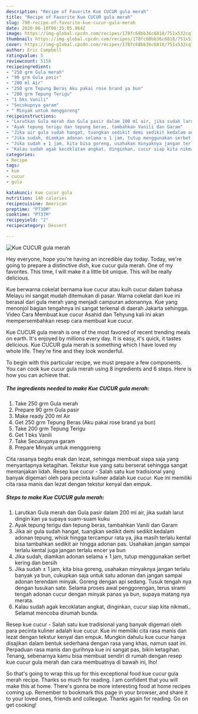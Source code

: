```yaml
---
description: "Recipe of Favorite Kue CUCUR gula merah"
title: "Recipe of Favorite Kue CUCUR gula merah"
slug: 790-recipe-of-favorite-kue-cucur-gula-merah
date: 2020-06-10T06:35:05.864Z
image: https://img-global.cpcdn.com/recipes/178fc68bb36c6818/751x532cq70/kue-cucur-gula-merah-foto-resep-utama.jpg
thumbnail: https://img-global.cpcdn.com/recipes/178fc68bb36c6818/751x532cq70/kue-cucur-gula-merah-foto-resep-utama.jpg
cover: https://img-global.cpcdn.com/recipes/178fc68bb36c6818/751x532cq70/kue-cucur-gula-merah-foto-resep-utama.jpg
author: Eric Campbell
ratingvalue: 5
reviewcount: 5158
recipeingredient:
- "250 grm Gula merah"
- "90 grm Gula pasir"
- "200 ml Air"
- "250 grm Tepung Beras Aku pakai rose brand ya bun"
- "200 grm Tepung Terigu"
- "1 bks Vanili"
- "Secukupnya garam"
- " Minyak untuk menggoreng"
recipeinstructions:
- "Larutkan Gula merah dan Gula pasir dalam 200 ml air, jika sudah larut dingin kan ya supaya suam-suam kuku"
- "Ayak tepung terigu dan tepung beras, tambahkan Vanili dan Garam"
- "Jika air gula sudah hangat, tuangkan sedikit demi sedikit kedalam adonan tepung, whisk hingga tercampur rata ya, jika masih terlalu kental bisa tambahkan sedikit air hingga adonan pas. Usahakan jangan sampai terlalu kental juga jangan terlalu encer ya bun"
- "Jika sudah, diamkan adonan selama ± 1 jam, tutup menggunakan serbet kering dan bersih"
- "Jika sudah ± 1 jam, kita bisa goreng, usahakan minyaknya jangan terlalu banyak ya bun, cukupkan saja untuk satu adonan dan jangan sampai adonan terendam minyak. Goreng dengan api sedang. Tusuk tengah nya dengan tusukan sate. Selama proses awal penggorengan, terus sirami tengah adonan cucur dengan minyak panas ya bun, supaya matang nya merata."
- "Kalau sudah agak kecoklatan angkat, dinginkan, cucur siap kita nikmati.. Selamat mencoba dirumah bunda."
categories:
- Recipe
tags:
- kue
- cucur
- gula

katakunci: kue cucur gula 
nutrition: 140 calories
recipecuisine: American
preptime: "PT30M"
cooktime: "PT37M"
recipeyield: "2"
recipecategory: Dessert

---
```



![Kue CUCUR gula merah](https://img-global.cpcdn.com/recipes/178fc68bb36c6818/751x532cq70/kue-cucur-gula-merah-foto-resep-utama.jpg)

Hey everyone, hope you're having an incredible day today. Today, we're going to prepare a distinctive dish, kue cucur gula merah. One of my favorites. This time, I will make it a little bit unique. This will be really delicious.

Kue berwarna cokelat bernama kue cucur atau kuih cucur dalam bahasa Melayu ini sangat mudah ditemukan di pasar. Warna cokelat dari kue ini berasal dari gula merah yang menjadi campuran adonannya. Kue yang menonjol bagian tengahnya ini sangat terkenal di daerah Jakarta sehingga. Video Cara Membuat kue cucur Asahid dan Tehyung kali ini akan mempersembahkan resep cara membuat kue cucur.

Kue CUCUR gula merah is one of the most favored of recent trending meals on earth. It's enjoyed by millions every day. It is easy, it's quick, it tastes delicious. Kue CUCUR gula merah is something which I have loved my whole life. They're fine and they look wonderful.


To begin with this particular recipe, we must prepare a few components. You can cook kue cucur gula merah using 8 ingredients and 6 steps. Here is how you can achieve that.

<!--inarticleads1-->

##### The ingredients needed to make Kue CUCUR gula merah:

1. Take 250 grm Gula merah
1. Prepare 90 grm Gula pasir
1. Make ready 200 ml Air
1. Get 250 grm Tepung Beras (Aku pakai rose brand ya bun)
1. Take 200 grm Tepung Terigu
1. Get 1 bks Vanili
1. Take Secukupnya garam
1. Prepare  Minyak untuk menggoreng


Cita rasanya begitu enak dan lezat, sehingga membuat siapa saja yang menyantapnya ketagihan. Tekstur kue yang satu berserat sehingga sangat memanjakan lidah. Resep kue cucur - Salah satu kue tradisional yang banyak digemari oleh para pecinta kuliner adalah kue cucur. Kue ini memiliki cita rasa manis dan lezat dengan tekstur kenyal dan empuk. 

<!--inarticleads2-->

##### Steps to make Kue CUCUR gula merah:

1. Larutkan Gula merah dan Gula pasir dalam 200 ml air, jika sudah larut dingin kan ya supaya suam-suam kuku
1. Ayak tepung terigu dan tepung beras, tambahkan Vanili dan Garam
1. Jika air gula sudah hangat, tuangkan sedikit demi sedikit kedalam adonan tepung, whisk hingga tercampur rata ya, jika masih terlalu kental bisa tambahkan sedikit air hingga adonan pas. Usahakan jangan sampai terlalu kental juga jangan terlalu encer ya bun
1. Jika sudah, diamkan adonan selama ± 1 jam, tutup menggunakan serbet kering dan bersih
1. Jika sudah ± 1 jam, kita bisa goreng, usahakan minyaknya jangan terlalu banyak ya bun, cukupkan saja untuk satu adonan dan jangan sampai adonan terendam minyak. Goreng dengan api sedang. Tusuk tengah nya dengan tusukan sate. Selama proses awal penggorengan, terus sirami tengah adonan cucur dengan minyak panas ya bun, supaya matang nya merata.
1. Kalau sudah agak kecoklatan angkat, dinginkan, cucur siap kita nikmati.. Selamat mencoba dirumah bunda.


Resep kue cucur - Salah satu kue tradisional yang banyak digemari oleh para pecinta kuliner adalah kue cucur. Kue ini memiliki cita rasa manis dan lezat dengan tekstur kenyal dan empuk. Mungkin dahulu kue cucur hanya disajikan dalam bentuk sederhana dengan rasa yang khas, namun saat ini. Perpaduan rasa manis dan gurihnya kue ini sangat pas, bikin ketagihan. Tenang, sebenarnya kamu bisa membuat sendiri di rumah dengan resep kue cucur gula merah dan cara membuatnya di bawah ini, lho! 

So that's going to wrap this up for this exceptional food kue cucur gula merah recipe. Thanks so much for reading. I am confident that you will make this at home. There's gonna be more interesting food at home recipes coming up. Remember to bookmark this page in your browser, and share it to your loved ones, friends and colleague. Thanks again for reading. Go on get cooking!

